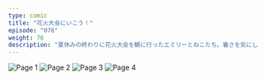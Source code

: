 ```yaml
---
type: comic
title: "花火大会にいこう！"
episode: "076"
weight: 76
description: "夏休みの終わりに花火大会を観に行ったエミリーとねこたち。暑さを気にしていたビオラちゃんも、オレンジの頑張りで機嫌が直り… 😋"
---
```


![Page 1](name-1.jpg)
![Page 2](name-2.jpg)
![Page 3](name-3.jpg)
![Page 4](name-4.jpg)
